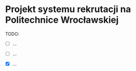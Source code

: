 # Projekt systemu rekrutacji na Politechnice Wrocławskiej

TODO:  
- [ ] ...  
- [ ] ...  
- [x] ...  

